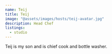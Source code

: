 ```yaml
---
name: Teij
title: Teij
image: "@assets/images/hosts/teij-avatar.jpg"
description: Head Chef
listings:
  - studio
---
```

Teij is my son and is chief cook and bottle washer.

